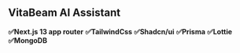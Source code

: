 ## VitaBeam AI Assistant

**✅Next.js 13 app router**
**✅TailwindCss**
**✅Shadcn/ui**
**✅Prisma**
**✅Lottie**
**✅MongoDB**

